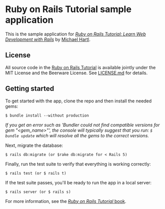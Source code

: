 # Ruby on Rails Tutorial sample application

This is the sample application for
[*Ruby on Rails Tutorial:
Learn Web Development with Rails*](http://www.railstutorial.org/)
by [Michael Hartl](http://www.michaelhartl.com/).

## License

All source code in the [Ruby on Rails Tutorial](http://railstutorial.org/)
is available jointly under the MIT License and the Beerware License. See
[LICENSE.md](LICENSE.md) for details.

## Getting started

To get started with the app, clone the repo and then install the needed gems:

```
$ bundle install --without production
```

*If you get an error such as 'Bundler could not find compatible versions for gem "<gem_name>"', the console will typically suggest that you run: *``` $ bundle update ```* which will resolve all the gems to the correct versions.*


Next, migrate the database:
```
$ rails db:migrate (or $rake db:migrate for < Rails 5)
```

Finally, run the test suite to verify that everything is working correctly:

```
$ rails test (or $ rails t)
```

If the test suite passes, you'll be ready to run the app in a local server:

```
$ rails server (or $ rails s)
```

For more information, see the
[*Ruby on Rails Tutorial* book](http://www.railstutorial.org/book).